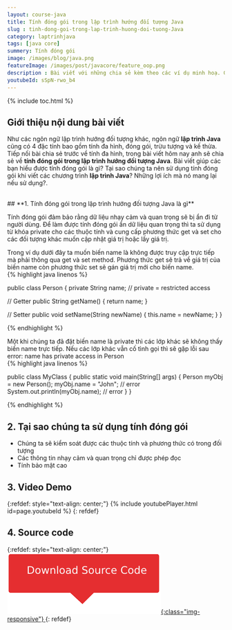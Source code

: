 ```yaml
---
layout: course-java
title: Tính đóng gói trong lập trình hướng đối tượng Java
slug : tinh-dong-goi-trong-lap-trinh-huong-doi-tuong-Java
category: laptrinhjava
tags: [java core]
summery: Tính đóng gói  
image: /images/blog/java.png
featureImage: /images/post/javacore/feature_oop.png
description : Bài viết với những chia sẻ kèm theo các ví dụ minh hoạ. Giúp bạn hiểu về tính đóng gói trong lập trình hướng đối tượng trong lập trình Java? Giải thích các khái niệm về tính đóng gói trong lập trình hướng đối tượng Java. Lợi ích của việc sử dụng tính đóng gói khi viết các chương trình lập trình Java.
youtubeId: sSpN-rwo_b4
---
```


{% include toc.html %}

## **Giới thiệu nội dung bài viết**

Như các ngôn ngữ lập trình hướng đối tượng khác, ngôn ngữ <b>lập trình Java</b> cũng có 4 đặc tính bao gồm tính đa hình, đóng gói, trừu tượng và kế thừa. Tiếp nối bài chia sẻ trước về tính đa hình, trong bài viết hôm nay anh sẽ chia sẻ về <b>tính đóng gói trong lập trình hướng đối tượng Java</b>. Bài viết giúp các bạn hiểu được tính đóng gói là gì? Tại sao chúng ta nên sử dụng tính đóng gói khi viết các chương trình <b>lập trình Java</b>? Những lợi ích mà nó mang lại nếu sử dụng?.

<br>
## **1. Tính đóng gói trong lập trình hướng đối tượng Java là gì**

Tính đóng gói đảm bảo rằng dữ liệu nhạy cảm và quan trọng sẽ bị ẩn đi từ người dùng. Để làm được tính đóng gói ẩn dữ liệu quan trọng thì ta sử dụng từ khóa private cho các thuộc tính và cung cấp phương thức get và set cho các đối tượng khác muốn cập nhật giá trị hoặc lấy giá trị.

Trong ví dụ dưới đây ta muốn biến name là không được truy cập trực tiếp mà phải thông qua get và set method. Phương thức get sẽ trả về giá trị của biến name còn phương thức set sẽ gán giá trị mới cho biến name.
<br>
{% highlight java linenos %}

public class Person {
  private String name; // private = restricted access

  // Getter
  public String getName() {
    return name;
  }

  // Setter
  public void setName(String newName) {
    this.name = newName;
  }
}

{% endhighlight %}

Một khi chúng ta đã đặt biến name là private thì các lớp khác sẽ không thấy biến name trực tiếp. Nếu các lớp khác vẫn cố tình gọi thì sẽ gặp lỗi sau error: name has private access in Person
<br>
{% highlight java linenos %}

public class MyClass {
  public static void main(String[] args) {
    Person myObj = new Person();
    myObj.name = "John";  // error
    System.out.println(myObj.name); // error 
  }
}

{% endhighlight %}

## **2. Tại sao chúng ta sử dụng tính đóng gói**

- Chúng ta sẽ kiểm soát được các thuộc tính và phương thức có trong đối tượng
- Các thông tin nhạy cảm và quan trọng chỉ được phép đọc 
- Tính bảo mật cao

## **3. Video Demo**

{:refdef: style="text-align: center;"}
{% include youtubePlayer.html id=page.youtubeId %}
{: refdef}


## **4. Source code**

{:refdef: style="text-align: center;"}
<a href="https://github.com/levunguyen/Java-Encapsulation" target="_blank"> ![Sourcecode ](/images/icon/githubsource.png){:class="img-responsive"} </a>
{: refdef}
